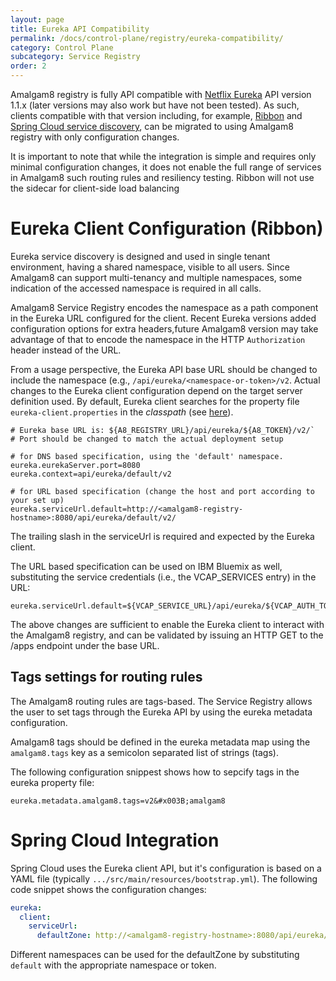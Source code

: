 ```yaml
---
layout: page
title: Eureka API Compatibility
permalink: /docs/control-plane/registry/eureka-compatibility/
category: Control Plane
subcategory: Service Registry
order: 2
---
```


Amalgam8 registry is fully API compatible with
[Netflix Eureka](https://github.com/Netflix/eureka) API version 1.1.x (later
versions may also work but have not been tested). 
As such, clients compatible with that version including, for example,
[Ribbon](https://github.com/Netflix/ribbon) and
[Spring Cloud service discovery](https://spring.io/guides/gs/service-registration-and-discovery/),
can be migrated to using Amalgam8 registry with only configuration changes.

It is important to note that while the integration is simple and requires
only minimal configuration changes, it does not enable the full range of
services in Amalgam8 such routing rules and resiliency testing. Ribbon will
not use the sidecar for client-side load balancing


# Eureka Client Configuration (Ribbon)

Eureka service discovery is designed and used in single tenant environment,
having a shared namespace, visible to all users. Since Amalgam8 can support
multi-tenancy and multiple namespaces, some indication of the accessed
namespace is required in all calls.

Amalgam8 Service Registry encodes the namespace as a path component in the
Eureka URL configured for the client. Recent Eureka versions added
configuration options for extra headers,future Amalgam8 version may take
advantage of that to encode the namespace in the HTTP `Authorization`
header instead of the URL.

From a usage perspective, the Eureka API base URL should be changed to
include the namespace (e.g., `/api/eureka/<namespace-or-token>/v2`. Actual
changes to the Eureka client configuration depend on the target server
definition used. By default, Eureka client searches for the property file
`eureka-client.properties` in the _classpath_ (see
[here](https://github.com/Netflix/eureka/wiki/Configuring-Eureka#configuration)).

```properties
# Eureka base URL is: ${A8_REGISTRY_URL}/api/eureka/${A8_TOKEN}/v2/`
# Port should be changed to match the actual deployment setup

# for DNS based specification, using the 'default' namespace. 
eureka.eurekaServer.port=8080
eureka.context=api/eureka/default/v2
 
# for URL based specification (change the host and port according to your set up)
eureka.serviceUrl.default=http://<amalgam8-registry-hostname>:8080/api/eureka/default/v2/
```

The trailing slash in the serviceUrl is required and expected by the Eureka
client.

The URL based specification can be used on IBM Bluemix as well,
substituting the service credentials (i.e., the VCAP_SERVICES entry) in the
URL:

```properties
eureka.serviceUrl.default=${VCAP_SERVICE_URL}/api/eureka/${VCAP_AUTH_TOKEN}/v2/
```

The above changes are sufficient to enable the Eureka client to interact
with the Amalgam8 registry, and can be validated by issuing an HTTP GET to
the /apps endpoint under the base URL.

## Tags settings for routing rules

The Amalgam8 routing rules are tags-based. The Service Registry allows the user to
set tags through the Eureka API by using the eureka metadata configuration.

Amalgam8 tags should be defined in the eureka metadata map using the `amalgam8.tags` key
as a semicolon separated list of strings (tags).

The following configuration snippest shows how to sepcify tags in the eureka property file:

```properties
eureka.metadata.amalgam8.tags=v2&#x003B;amalgam8
```

# Spring Cloud Integration

Spring Cloud uses the Eureka client API, but it's configuration is based on
a YAML file (typically `.../src/main/resources/bootstrap.yml`). The
following code snippet shows the configuration changes:

```yaml
eureka:
  client:
    serviceUrl:
      defaultZone: http://<amalgam8-registry-hostname>:8080/api/eureka/default/v2/
```

Different namespaces can be used for the defaultZone by substituting
`default` with the appropriate namespace or token.
